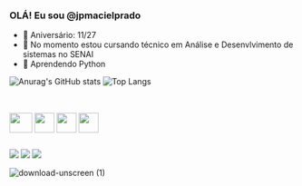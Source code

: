 ### OLÁ! Eu sou @jpmacielprado

- 🎉 Aniversário: 11/27
- 🌱 No momento estou cursando técnico em Análise e Desenvlvimento de sistemas no SENAI
- 🐍 Aprendendo Python

![Anurag's GitHub stats](https://github-readme-stats.vercel.app/api?username=jpmacielprado&show_icons=true&theme=tokyonight)
![Top Langs](https://github-readme-stats.vercel.app/api/top-langs/?username=jpmacielprado&layout=compact&theme=tokyonight)


##

<div style="display: inline_block"><br>
  <img align="center" height="35" width="40" src="https://cdn.jsdelivr.net/gh/devicons/devicon@latest/icons/java/java-original.svg" />
  <img align="center" height="35 width="40" src="https://cdn.jsdelivr.net/gh/devicons/devicon@latest/icons/photoshop/photoshop-original.svg" />            
  <img align="center" height="35 width="40 src="https://cdn.jsdelivr.net/gh/devicons/devicon@latest/icons/python/python-original.svg" />
  <img align="center" height="35 width="40" src="https://cdn.jsdelivr.net/gh/devicons/devicon@latest/icons/cplusplus/cplusplus-original.svg" />

</div>

##

<a href="https://instagram.com/jp.macielprado" target="_blank"><img src="https://img.shields.io/badge/-Instagram-%23E4405F?style=for-the-badge&logo=instagram&logoColor=white" target="_blank"></a>
 <a href = "mailto:jp.macielprado@gmail.com"><img src="https://img.shields.io/badge/-Gmail-%23333?style=for-the-badge&logo=gmail&logoColor=white" target="_blank"></a>
  <a href="https://www.linkedin.com/in/joão-maciel-58181531b" target="_blank"><img src="https://img.shields.io/badge/-LinkedIn-%230077B5?style=for-the-badge&logo=linkedin&logoColor=white" target="_blank"></a> 

![download-unscreen (1)](https://github.com/user-attachments/assets/042d858b-a51c-4f90-bcd1-3817ff19c87e)
                           


